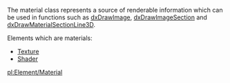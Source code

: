 The material class represents a source of renderable information which can be used in functions such as [dxDrawImage](/docs/dxdrawimage.md "wikilink"), [dxDrawImageSection](/docs/dxdrawimagesection.md "wikilink") and [dxDrawMaterialSectionLine3D](/docs/dxdrawmaterialsectionline3d.md "wikilink").

Elements which are materials:

-   [Texture](/docs/texture.md "wikilink")
-   [Shader](/docs/shader.md "wikilink")

[pl:Element/Material](/docs/pl-element/material.md "wikilink")
